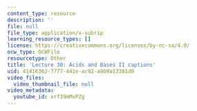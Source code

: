 ```yaml
---
content_type: resource
description: ''
file: null
file_type: application/x-subrip
learning_resource_types: []
license: https://creativecommons.org/licenses/by-nc-sa/4.0/
ocw_type: OCWFile
resourcetype: Other
title: 'Lecture 30: Acids and Bases II captions'
uid: 41416362-7777-441e-ac92-a9b9a13381d0
video_files:
  video_thumbnail_file: null
video_metadata:
  youtube_id: xrf39mMxPZg
---
```

